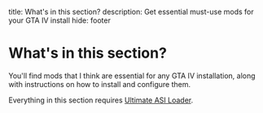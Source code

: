 title: What's in this section?
description: Get essential must-use mods for your GTA IV install
hide: footer
# What's in this section?
You'll find mods that I think are essential for any GTA IV installation, along with instructions on how to install and configure them. 

Everything in this section requires [Ultimate ASI Loader](../mod-dependencies/#ultimate-asi-loader).